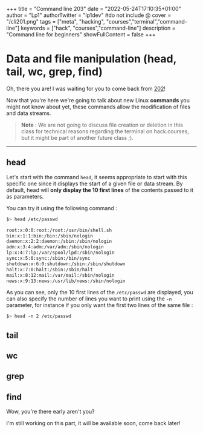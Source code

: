 +++
title = "Command line 203"
date = "2022-05-24T17:10:35+01:00"
author = "Lp1"
authorTwitter = "lp1dev" #do not include @
cover = "/cli201.png"
tags = ["meta", "hacking", "courses","terminal","command-line"]
keywords = ["hack", "courses","command-line"]
description = "Command line for beginners"
showFullContent = false
+++

# Data and file manipulation (head, tail, wc, grep, find)

Oh, there you are! I was waiting for you to come back from [202](./202)!

Now that you're here we're going to talk about new Linux **commands** you might not know about yet, these commands allow the modification of files and data streams.

> **Note** : We are not going to discuss file creation or deletion in this class for technical reasons regarding the terminal on hack.courses, but it might be part of another future class ;).

---

## head

Let's start with the command `head`, it seems appropriate to start with this specific one since it displays the start of a given file or data stream.
By default, head will **only display the 10 first lines** of the contents passed to it as parameters.

You can try it using the following command :

```bash
$> head /etc/passwd
```

```bash
root:x:0:0:root:/root:/usr/bin/shell.sh
bin:x:1:1:bin:/bin:/sbin/nologin
daemon:x:2:2:daemon:/sbin:/sbin/nologin
adm:x:3:4:adm:/var/adm:/sbin/nologin
lp:x:4:7:lp:/var/spool/lpd:/sbin/nologin
sync:x:5:0:sync:/sbin:/bin/sync
shutdown:x:6:0:shutdown:/sbin:/sbin/shutdown
halt:x:7:0:halt:/sbin:/sbin/halt
mail:x:8:12:mail:/var/mail:/sbin/nologin
news:x:9:13:news:/usr/lib/news:/sbin/nologin
```

As you can see, only the 10 first lines of the `/etc/passwd` are displayed, you can also specify the number of lines you want to print using the `-n` parameter, for instance if you only want the first two lines of the same file :

```bash
$> head -n 2 /etc/passwd
```


## tail

## wc

## grep


## find

Wow, you're there early aren't you?

I'm still working on this part, it will be available soon, come back later!